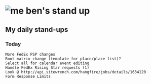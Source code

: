 # ![me](https://avatars2.githubusercontent.com/u/5232044?s=50&v=4) ben's stand up

## My daily stand-ups

### Today
    
    More FedEx PSP changes
    Root matrix change (template for place/place list)?
    Select all for calendar event editing
    Handle FedEx Rising Star requests (1)
    Look @ http://api.sitewrench.com/hangfire/jobs/details/1634120
    Form Response Limits
